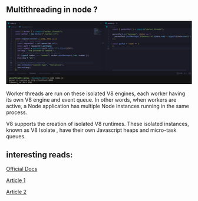 ## Multithreading in node ?

![cover](./cover.png)

Worker threads are run on these isolated V8 engines, each worker having its own V8 engine and event queue. In other words, when workers are active, a Node application has multiple Node instances running in the same process.

V8 supports the creation of isolated V8 runtimes. These isolated instances, known as V8 Isolate , have their own Javascript heaps and micro-task queues.

## interesting reads:

[Official Docs](https://nodejs.org/api/worker_threads.html)

[Article 1](https://blog.logrocket.com/node-js-multithreading-worker-threads-why-they-matter/)

[Article 2](https://www.section.io/engineering-education/nodejs-worker-thread/)
